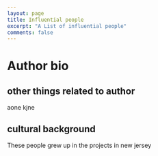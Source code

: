 ```yaml
---
layout: page
title: Influential people
excerpt: "A List of influential people"
comments: false
---
```


# Author bio


## other things related to author
aone kjne

## cultural background
These people grew up in the projects in new jersey

